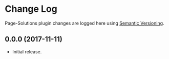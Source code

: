 # Change Log #

Page-Solutions plugin changes are logged here using <a href="http://semver.org/">Semantic Versioning</a>.

## 0.0.0 (2017-11-11) ##
* Initial release.

